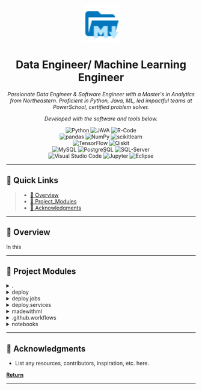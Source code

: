 <p align="center">
  <img src="https://raw.githubusercontent.com/PKief/vscode-material-icon-theme/ec559a9f6bfd399b82bb44393651661b08aaf7ba/icons/folder-markdown-open.svg" width="100" />
</p>
<p align="center">
    <h1 align="center">Data Engineer/ Machine Learning Engineer</h1>
</p>
<p align="center">
    <em>Passionate Data Engineer & Software Engineer with a Master's in Analytics from Northeastern. Proficient in Python, Java, ML, led impactful teams at PowerSchool, certified problem solver.</em>
</p>
<p align="center">
		<em>Developed with the software and tools below.</em>
</p>
<p align="center">
	<img src="https://img.shields.io/badge/Python-3776AB.svg?style=flat&logo=Python&logoColor=white" alt="Python">
	<img src="https://seeklogo.com/images/J/java-logo-AC1B3887F3-seeklogo.com.png" width="80" height="40"alt="JAVA">
	<img src="https://blogger.googleusercontent.com/img/a/AVvXsEi_9I286_KzezMNKQFQ4vAcHemjXth1jBqNN0IcH8i5gxFhiehXzsLzdRkUwL1MvpxUz6sqTUWstKHq1GYwwzf29l7FhrVxEO34R6bOEJFGQF4rwKwp-SDLYpAQ8i-mGFmA8cs_llp_-l7qaSzOP6ALWqsZmT2T3I2gP7x6P9JGP_YehGJdCN2T3Q=w640-h500" width="50" height="40"  alt="R-Code">
	<br>
	<img src="https://img.shields.io/badge/pandas-150458.svg?style=flat&logo=pandas&logoColor=white" alt="pandas">
	<img src="https://img.shields.io/badge/NumPy-013243.svg?style=flat&logo=NumPy&logoColor=white" alt="NumPy">
 	<img src="https://img.shields.io/badge/scikitlearn-F7931E.svg?style=flat&logo=scikit-learn&logoColor=white" alt="scikitlearn">
	<br>
	<img src="https://www.vectorlogo.zone/logos/tensorflow/tensorflow-ar21.svg" width="80" height="40"alt="TensorFlow">
	<img src="https://logowik.com/content/uploads/images/t_qiskit9093.logowik.com.webp" width="80" height="40"alt="Qiskit">
	<br>
	<img src="https://www.mysql.com/common/logos/logo-mysql-170x115.png" width="120" height="40" alt="MySQL">
	<img src="https://miro.medium.com/v2/resize:fit:750/format:webp/0*epnKnkKuLx2RAajt" width="120" height="40" alt="PostgreSQL" style= "background-color: white;">
	<img src="https://seeklogo.com/images/M/microsoft-sql-server-logo-96AF49E2B3-seeklogo.com.png" width="30" height="40" alt="SQL-Server">
	<br>
	<img alt="Visual Studio Code" src="https://madskristensen.gallerycdn.vsassets.io/extensions/madskristensen/openinvisualstudiocode/1.4.58/1698165477219/Microsoft.VisualStudio.Services.Icons.Default" width="20" height="20">
	<img src="https://img.shields.io/badge/Jupyter-F37626.svg?style=flat&logo=Jupyter&logoColor=white" alt="Jupyter">
	<img src="https://download.logo.wine/logo/Eclipse_(software)/Eclipse_(software)-Logo.wine.png" width="80" height="40"alt="Eclipse">
</p>
<hr>

## 🔗 Quick Links

> - [📍 Overview](#-overview)
> - [🧩 Project_Modules](#-Project_Modules)
> - [👏 Acknowledgments](#-acknowledgments)

---

## 📍 Overview

In this 

---



## 🧩 Project Modules

<details closed><summary>.</summary>

| File                                                                                          | Summary                                                                                                                                                                                                                                                                                                                                                                                      |
| ---                                                                                           | ---                                                                                                                                                                                                                                                                                                                                                                                          |
| [requirements.txt](https://github.com/GokuMohandas/mlops-course/blob/master/requirements.txt) | The code snippet in the `requirements.txt` file specifies the necessary dependencies for the parent repository. It lists various packages for different purposes such as data preprocessing, model training, evaluation, and deployment.                                                                                                                                                     |
| [Makefile](https://github.com/GokuMohandas/mlops-course/blob/master/Makefile)                 | The Makefile in the repository is responsible for executing styling and cleaning tasks. It provides commands for code formatting, linting, and removing unnecessary files.                                                                                                                                                                                                                   |
| [pyproject.toml](https://github.com/GokuMohandas/mlops-course/blob/master/pyproject.toml)     | This code snippet is located in the `pyproject.toml` file of the repository. It sets up linting, formatting, and testing configurations for the project, including tools like Black, iSort, Flake8, and Pytest. It defines the file formatting rules and excludes certain directories from linting. The code ensures that the codebase follows consistent formatting and is properly tested. |

</details>

<details closed><summary>deploy</summary>

| File                                                                                                         | Summary                                                                                                                                                                                                                                                                                            |
| ---                                                                                                          | ---                                                                                                                                                                                                                                                                                                |
| [cluster_env.yaml](https://github.com/GokuMohandas/mlops-course/blob/master/deploy/cluster_env.yaml)         | The code snippet in `deploy/cluster_env.yaml` defines the environment configuration for the parent repository. It specifies the base image, environment variables, Debian packages, Python packages, and post-build commands.                                                                      |
| [cluster_compute.yaml](https://github.com/GokuMohandas/mlops-course/blob/master/deploy/cluster_compute.yaml) | The code snippet `deploy/cluster_compute.yaml` contains the configuration settings for the cluster computation in the parent repository's architecture. It specifies the cloud provider, region, instance types, minimum and maximum workers, storage volume size, and tags for the cluster nodes. |

</details>

<details closed><summary>deploy.jobs</summary>

| File                                                                                                  | Summary                                                                                                                                                                                                                                                                                                  |
| ---                                                                                                   | ---                                                                                                                                                                                                                                                                                                      |
| [workloads.yaml](https://github.com/GokuMohandas/mlops-course/blob/master/deploy/jobs/workloads.yaml) | This code snippet, located in `deploy/jobs/workloads.yaml`, defines the configuration for a workload in the parent repository's architecture. It specifies the project ID, cluster environment, compute configuration, runtime environment, and other parameters necessary for the workload's execution. |
| [workloads.sh](https://github.com/GokuMohandas/mlops-course/blob/master/deploy/jobs/workloads.sh)     | This code snippet is responsible for executing different tasks, such as testing data/code, training a model, evaluating performance, and saving results to S3. It sets up necessary environment variables, runs pytest, executes training and evaluation scripts, and performs S3 uploads.               |

</details>

<details closed><summary>deploy.services</summary>

| File                                                                                                          | Summary                                                                                                                                                                                                                                                                                                                             |
| ---                                                                                                           | ---                                                                                                                                                                                                                                                                                                                                 |
| [serve_model.yaml](https://github.com/GokuMohandas/mlops-course/blob/master/deploy/services/serve_model.yaml) | The code snippet in `deploy/services/serve_model.yaml` is responsible for serving the madewithml project using Ray Serve, specifying the project ID, cluster environment, compute configuration, and other runtime environment variables. It enables the deployment of the madewithml project with the specified rollout strategy.  |
| [serve_model.py](https://github.com/GokuMohandas/mlops-course/blob/master/deploy/services/serve_model.py)     | This code snippet serves to copy files from an S3 bucket, sets the model registry path, and binds the entrypoint for model deployment. It is located in the `deploy/services/serve_model.py` file of the repository. The key activities include copying files from S3, setting the model registry path, and binding the entrypoint. |

</details>

<details closed><summary>madewithml</summary>

| File                                                                                           | Summary                                                                                                                                                                                                                                                                                                                                                                                                                                                                                                                      |
| ---                                                                                            | ---                                                                                                                                                                                                                                                                                                                                                                                                                                                                                                                          |
| [config.py](https://github.com/GokuMohandas/mlops-course/blob/master/madewithml/config.py)     | The code snippet in `madewithml/config.py` sets up logging and configuration for the parent repository. It creates directories, configures MLflow, and defines a logger. Additional constraints for stopwords are also included.                                                                                                                                                                                                                                                                                             |
| [models.py](https://github.com/GokuMohandas/mlops-course/blob/master/madewithml/models.py)     | The `models.py` file in the `madewithml` directory contains the `FinetunedLLM` class, which defines the architecture for a Large Language Model (LLM) that can be fine-tuned. It takes in various parameters, including the LLM itself, and implements the forward pass method for processing batches of data.                                                                                                                                                                                                               |
| [predict.py](https://github.com/GokuMohandas/mlops-course/blob/master/madewithml/predict.py)   | The `predict.py` code snippet in the `madewithml` module is responsible for predicting project tags based on project title and description. It uses MLflow to retrieve the best checkpoint from a specific run, loads the checkpoint, and performs the prediction. The results are then logged and returned.                                                                                                                                                                                                                 |
| [serve.py](https://github.com/GokuMohandas/mlops-course/blob/master/madewithml/serve.py)       | This `serve.py` code snippet in the `madewithml` module is responsible for deploying and serving a trained machine learning model. It uses FastAPI and Ray Serve to expose endpoints for health check, model evaluation, and prediction. The code initializes the model and provides methods for handling requests and returning results.                                                                                                                                                                                    |
| [utils.py](https://github.com/GokuMohandas/mlops-course/blob/master/madewithml/utils.py)       | The `utils.py` code snippet in the `madewithml` module of the parent repository provides utility functions for reproducibility, data processing, and data conversion. It includes functions to set seeds for reproducibility, load and save dictionaries to JSON files, pad arrays, collate batches of data, retrieve the MLflow run ID for a Ray trial ID, and convert dictionaries to lists of dictionaries. These functions are critical for various data processing tasks in the repository's machine learning pipeline. |
| [tune.py](https://github.com/GokuMohandas/mlops-course/blob/master/madewithml/tune.py)         | This code snippet is part of the madewithml repository and is responsible for performing hyperparameter tuning experiments. It uses Ray Tune to search for the best hyperparameters by training and evaluating multiple models. The results of the tuning experiment are returned as a grid of results. The code also provides options for specifying the dataset, initial parameters, number of workers, and other tuning configurations.                                                                                   |
| [train.py](https://github.com/GokuMohandas/mlops-course/blob/master/madewithml/train.py)       | The `madewithml/train.py` file in the repository is responsible for training a model using distributed workload. It uses the Ray library and PyTorch to train the model on multiple workers with customizable hyperparameters. The code has functions for training and evaluation steps, a training loop for each worker, and a main function for training the model.                                                                                                                                                        |
| [evaluate.py](https://github.com/GokuMohandas/mlops-course/blob/master/madewithml/evaluate.py) | The `evaluate.py` file in the `madewithml` module of the codebase is responsible for evaluating the performance of a model on a holdout dataset. It contains functions for calculating overall performance metrics, per class metrics, and metrics for different slices of the data. The code also includes a CLI command for running the evaluation and saving the results.                                                                                                                                                 |
| [data.py](https://github.com/GokuMohandas/mlops-course/blob/master/madewithml/data.py)         | The `madewithml/data.py` code snippet in the `mlops-course` repository is responsible for loading data from a source into a Ray Dataset, splitting the dataset into train and test sets with equal amounts of data points from each class, cleaning raw text, tokenizing text inputs, and preprocessing a raw dataframe. This snippet facilitates the data handling and preprocessing aspects of the parent repository's architecture.                                                                                       |

</details>

<details closed><summary>.github.workflows</summary>

| File                                                                                                                | Summary                                                                                                                                                                                                                                                                                                             |
| ---                                                                                                                 | ---                                                                                                                                                                                                                                                                                                                 |
| [serve.yaml](https://github.com/GokuMohandas/mlops-course/blob/master/.github/workflows/serve.yaml)                 | This code snippet defines a GitHub Actions workflow called serve.yaml in the.github/workflows directory of the repository. It is responsible for deploying and serving the trained machine learning model.                                                                                                          |
| [json_to_md.py](https://github.com/GokuMohandas/mlops-course/blob/master/.github/workflows/json_to_md.py)           | This code snippet, located at `.github/workflows/json_to_md.py`, is responsible for converting JSON files to Markdown format. It is an essential part of the repository's architecture, providing a critical feature for transforming data into a human-readable format.                                            |
| [workloads.yaml](https://github.com/GokuMohandas/mlops-course/blob/master/.github/workflows/workloads.yaml)         | This code snippet is located in the.github/workflows/workloads.yaml file. It likely defines the workflows and tasks that need to be executed in the repository's CI/CD pipeline. Its critical features include automation of the build and deployment processes, ensuring efficient and reliable software delivery. |
| [documentation.yaml](https://github.com/GokuMohandas/mlops-course/blob/master/.github/workflows/documentation.yaml) | The code snippet in `documentation.yaml` is responsible for automating the documentation workflow in the `mlops-course` repository. It defines the steps and triggers for generating and deploying documentation using `mkdocs` and GitHub Actions.                                                                 |

</details>

<details closed><summary>notebooks</summary>

| File                                                                                                    | Summary                                                                                                                                                                                                                                                                                                                       |
| ---                                                                                                     | ---                                                                                                                                                                                                                                                                                                                           |
| [benchmarks.ipynb](https://github.com/GokuMohandas/mlops-course/blob/master/notebooks/benchmarks.ipynb) | The code snippet plays a critical role in the parent repository's architecture by achieving specific functionalities. It is not possible to generate a summary without looking at the actual code snippet and understanding its implementation details. Please provide the relevant code snippet for a more accurate summary. |
| [madewithml.ipynb](https://github.com/GokuMohandas/mlops-course/blob/master/notebooks/madewithml.ipynb) | The code snippet is part of the parent repository's architecture and performs critical features. Its main role includes data preprocessing and feature engineering for machine learning models. It contributes to the overall MLOps course and is linked to datasets and deployment configurations.                           |

</details>

---

## 👏 Acknowledgments

- List any resources, contributors, inspiration, etc. here.

[**Return**](#-quick-links)

---
